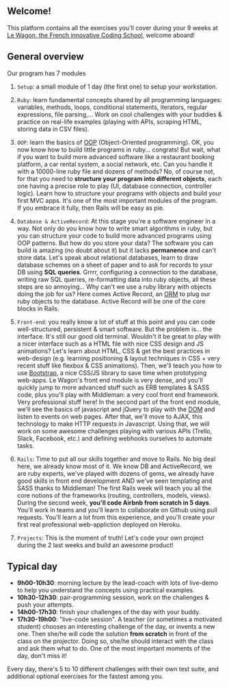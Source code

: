 ## Welcome!

This platform contains all the exercises you'll cover during your 9 weeks at [Le Wagon, the French innovative Coding School](http://www.lewagon.com), welcome aboard!

## General overview

Our program has 7 modules

1. `Setup`: a small module of 1 day (the first one) to setup your workstation.

2. `Ruby`: learn fundamental concepts shared by all programming languages: variables, methods, loops, conditional statements, iterators, regular expressions,  file parsing,... Work on cool challenges with your buddies & practice on real-life examples (playing with APIs, scraping HTML, storing data in CSV files).

3. `OOP`: learn the basics of [OOP](https://en.wikipedia.org/wiki/Object-oriented_programming) (Object-Oriented programming). OK, you now know how to build little programs in ruby... congrats! But wait, what if you want to build more advanced software like a restaurant booking platform, a car rental system, a social network, etc. Can you handle it with a 10000-line ruby file and dozens of methods? No, of course not, for that you need to **structure your program into different objects**, each one having a precise role to play (UI, database connection, controller logic). Learn how to structure your programs with objects and build your first MVC apps. It's one of the most important modules of the program. If you embrace it fully, then Rails will be easy as pie.

4. `Database & ActiveRecord`: At this stage you're a software engineer in a way. Not only do you know how to write smart algorithms in ruby, but you can structure your code to build more advanced programs using OOP patterns. But how do you store your data? The software you can build is amazing (no doubt about it) but it lacks **permanence** and can't store data. Let's speak about relational databases, learn to draw database schemes on a sheet of paper and to ask for records to your DB using **SQL queries**. Grrrr, configuring a connection to the database, writing raw SQL queries, re-formatting data into ruby objects, all these steps are so annoying... Why can't we use a ruby library with objects doing the job for us? Here comes Active Record, an [ORM](https://en.wikipedia.org/wiki/Object-relational_mapping) to plug our ruby objects to the database. Active Record will be one of the core blocks in Rails.

5. `Front-end`: you really know a lot of stuff at this point and you can code well-structured, persistent & smart software. But the problem is... the interface. It's still our good old terminal. Wouldn't it be great to play with a nicer interface such as a HTML file with nice CSS design and JS animations? Let's learn about HTML, CSS & get the best practices in web-design (e.g. learning positioning & layout techniques in CSS + very recent stuff like flexbox & CSS animations). Then, we'll teach you how to use [Bootstrap](http://getbootstrap.com/), a nice CSS/JS library to save time when prototyping web-apps. Le Wagon's front end module is very dense, and you'll quickly jump to more advanced stuff such as ERB templates & SASS code, plus you'll play with Middleman: a very cool front end framework. Very professional stuff here! In the second part of the front end module, we'll see the basics of javascript and jQuery to play with the [DOM](https://en.wikipedia.org/wiki/Document_Object_Model) and listen to events on web pages. After that, we'll move to AJAX, this technology to make HTTP requests in Javascript. Using that, we will work on some awesome challenges playing with various APIs (Trello, Slack, Facebook, etc.) and defining webhooks ourselves to automate tasks.

6. `Rails`: Time to put all our skills together and move to Rails. No big deal here, we already know most of it. We know DB and ActiveRecord, we are ruby experts, we've played with dozens of gems, we already have good skills in front end development AND we've seen templating and SASS thanks to Middleman! The first Rails week will teach you all the core notions of the frameworks (routing, controllers, models, views). During the second week, **you'll code Airbnb from scratch in 5 days**. You'll work in teams and you'll learn to collaborate on Github using pull requests. You'll learn a lot from this experience, and you'll create your first real professional web-appliction deployed on Heroku.

7. `Projects`: This is the moment of truth! Let's code your own project during the 2 last weeks and build an awesome product!

## Typical day

- **9h00-10h30**: morning lecture by the lead-coach with lots of live-demo to help you understand the concepts using practical examples.
- **10h30-12h30**: pair-programming session, work on the challenges & push your attempts.
- **14h00-17h30**: finish your challenges of the day with your buddy.
-  **17h30-19h00**: "live-code session". A teacher (or sometimes a motivated student) chooses an interesting challenge of the day, or invents a new one. Then she/he will code the solution **from scratch** in front of the class on the projector. Doing so, she/he should interact with the class and ask them what to do. One of the most important moments of the day, don't miss it!

Every day, there's 5 to 10 different challenges with their own test suite, and additional optional exercises for the fastest among you.
